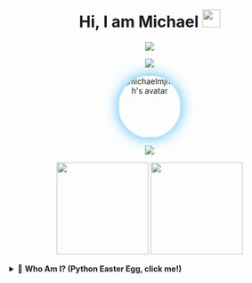 <h1 align="center">
  Hi, I am Michael <img src="https://media.giphy.com/media/hvRJCLFzcasrR4ia7z/giphy.gif" width="32">
</h1>

<p align="center">
  <img src="https://readme-typing-svg.demolab.com?font=JetBrains+Mono&duration=2500&pause=800&color=F7971E&center=true&vCenter=true&width=550&lines=Learn+more+,+debug+everywhere!;Dream+in+Python+and+JavaScript.;Welcome+to+my+Night+City.;Building+and+sleeping...;Stay+geeky+%26+stay+dreamy!+%F0%9F%8C%B4" />
</p>


<p align="center">
  <img src="https://img.shields.io/badge/CONNECTED-TO%20NIGHT%20CITY%20SERVER-39FF14?style=for-the-badge&logo=virtualbox&logoColor=white">
</p>


<p align="center">
  <img alt="michaelmjhhhh's avatar" src="https://avatars.githubusercontent.com/u/139677224?v=4" width="112" style="border-radius:50%; box-shadow:0 0 24px #36bcf7" />
</p>


<p align="center">
  <img src="https://capsule-render.vercel.app/api?type=waving&color=7F7FD5,86A8E7,91EAE4&height=80&section=header" />
</p>


<p align="center">
  <img src="https://github-readme-stats.vercel.app/api?username=michaelmjhhhh&show_icons=true&theme=tokyonight&hide_border=true&border_radius=20&count_private=true" height="165" />
  <img src="https://github-readme-stats.vercel.app/api/top-langs/?username=michaelmjhhhh&layout=compact&theme=tokyonight&hide_border=true&border_radius=20" height="165" />
</p>


<details>
  <summary>🎩 <b>Who Am I? (Python Easter Egg, click me!)</b></summary>

  ```python
  def who_am_i():
      return {
          "name": "Michael",
          "skills": [
              "🐍 Python",
              "🌐 JavaScript",
              "💻 C++",
              "☕ Java",
              "📝 HTML / CSS",
              "⚛️ React / React Native"
          ],
          "interests": ["Sleeping... 😴"],
          "contact": "jhma_michael@qibaodwight.org"
      }

